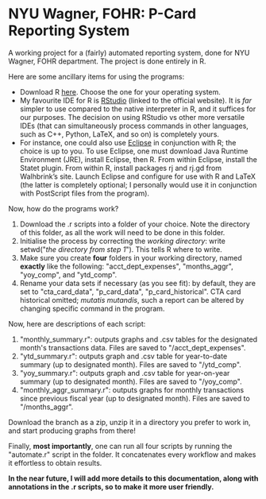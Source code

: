 # NYU Wagner, FOHR: P-Card Reporting System

A working project for a (fairly) automated reporting system, done for NYU Wagner, FOHR department. The project is done entirely in R.

Here are some ancillary items for using the programs:

* Download R [here](https://cran.r-project.org/). Choose the one for your operating system.
* My favourite IDE for R is [RStudio](https://www.rstudio.com/) (linked to the official website). It is *far* simpler to use compared to the native interpreter in R, and it suffices for our purposes. The decision on using RStudio vs other more versatile IDEs (that can simultaneously process commands in other languages, such as C++, Python, LaTeX, and so on) is completely yours.
* For instance, one could also use [Eclipse](http://www.eclipse.org/) in conjunction with R; the choice is up to you. To use Eclipse, one must download Java Runtime Environment (JRE), install Eclipse, then R. From within Eclipse, install the Statet plugin. From within R, install packages rj and rj.gd from Walhbrink’s site. Launch Eclipse and configure for use with R and LaTeX (the latter is completely optional; I personally would use it in conjunction with PostScript files from the program).

Now, how do the programs work?

1. Download the .r scripts into a folder of your choice. Note the directory of this folder, as all the work will need to be done in this folder.
2. Initialise the process by correcting the *working directory*: write setwd("*the directory from step 1*"). This tells R where to write.
3. Make sure you create **four** folders in your working directory, named **exactly** like the following: "acct_dept_expenses", "months_aggr", "yoy_comp", and "ytd_comp".
4. Rename your data sets if necessary (as you see fit): by default, they are set to "cta_card_data", "p_card_data", "p_card_historical". CTA card historical omitted; *mutatis mutandis*, such a report can be altered by changing specific command in the program.

Now, here are descriptions of each script:

1. "monthly_summary.r": outputs graphs and .csv tables for the designated month's transactions data. Files are saved to "/acct_dept_expenses".
2. "ytd_summary.r": outputs graph and .csv table for year-to-date summary (up to designated month). Files are saved to "/ytd_comp".
3. "yoy_summary.r": outputs graph and .csv table for year-on-year summary (up to designated month). Files are saved to "/yoy_comp".
4. "monthly_aggr_summary.r": outputs graphs for monthly transactions since previous fiscal year (up to designated month). Files are saved to "/months_aggr".

Download the branch as a zip, unzip it in a directory you prefer to work in, and start producing graphs from there!

Finally, **most importantly**, one can run all four scripts by running the "automate.r" script in the folder. It concatenates every workflow and makes it effortless to obtain results.

**In the near future, I will add more details to this documentation, along with annotations in the .r scripts, so to make it more user friendly.**